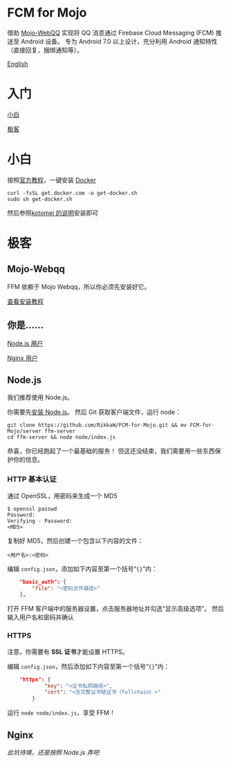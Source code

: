 # FCM for Mojo
借助 [Mojo-WebQQ](https://github.com/sjdy521/Mojo-Webqq) 实现将 QQ 消息通过 Firebase Cloud Messaging (FCM) 推送至 Android 设备。
专为 Android 7.0 以上设计，充分利用 Android 通知特性（直接回复，捆绑通知等）。

[English](/README.md)

# 入门
[小白](#小白)

[极客](#极客)

# 小白
按照[官方教程](https://www.docker.com/community-edition)，一键安装 [Docker](https://www.docker.com)

```Shell
curl -fsSL get.docker.com -o get-docker.sh
sudo sh get-docker.sh
```

然后参照[kotomei 的说明](https://github.com/kotomei/fcm-for-mojo/blob/master/README.md)安装即可

# 极客
## Mojo-Webqq
FFM 依赖于 Mojo Webqq，所以你必须先安装好它。

[查看安装教程](https://github.com/sjdy521/Mojo-Webqq)

## 你是……
[Node.js 用户](#Node.js)

[Nginx 用户](#Nginx)

## Node.js
我们推荐使用 Node.js。

你需要先[安装 Node.js](https://nodejs.org/en/download/package-manager)。
然后 Git 获取客户端文件，运行 node：

```Shell
git clone https://github.com/RikkaW/FCM-for-Mojo.git && mv FCM-for-Mojo/server ffm-server
cd ffm-server && node node/index.js
```

恭喜，你已经跑起了一个最基础的服务！
但这还没结束，我们需要用一些东西保护你的信息。

### HTTP 基本认证
通过 OpenSSL，用密码来生成一个 MD5

```Shell
$ openssl passwd
Password:
Verifying - Password:
<MD5>
```

复制好 MD5，然后创建一个包含以下内容的文件：

```
<用户名>:<密码>
```

编辑 ```config.json```，添加如下内容至第一个括号“```{}```”内：
```json
	"basic_auth": {
		"file": "<密码文件路径>"
	},
```

打开 FFM 客户端中的服务器设置，点击服务器地址并勾选“显示高级选项”。
然后输入用户名和密码并确认

### HTTPS
注意，你需要有 **SSL 证书**才能设置 HTTPS。

编辑 ```config.json```，然后添加如下内容至第一个括号“```{}```”内：
```json
	"https": {
			"key": "<证书私钥路径>",
			"cert": "<含完整证书链证书（fullchain）>"
		}
```

运行 ```node node/index.js```，享受 FFM！

## Nginx
*此坑待填，还是按照 Node.js 弄吧*

